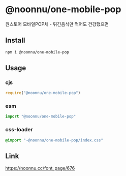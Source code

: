 # @noonnu/one-mobile-pop
원스토어 모바일POP체 - 튀긴음식만 먹어도 건강했으면

## Install
```sh
npm i @noonnu/one-mobile-pop
```
## Usage
### cjs
```js
require("@noonnu/one-mobile-pop")
```
### esm
```js
import "@noonnu/one-mobile-pop"
```
### css-loader
```css
@import "~@noonnu/one-mobile-pop/index.css"
```

## Link
https://noonnu.cc/font_page/676